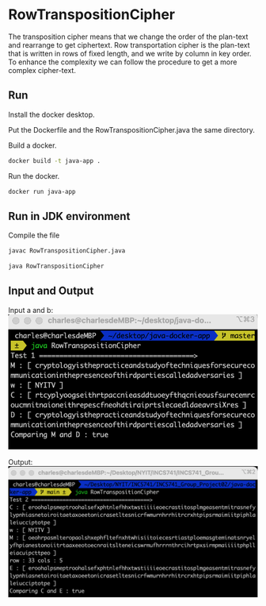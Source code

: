 # RowTranspositionCipher

The transposition cipher means that we change the order of the plan-text and rearrange to get ciphertext. Row transportation cipher is the plan-text that is written in rows of fixed length, and we write by column in key order. To enhance the complexity we can follow the procedure to get a more complex cipher-text.

## Run

Install the docker desktop.

Put the Dockerfile and the RowTranspositionCipher.java the same directory.

Build a docker.
```bash
docker build -t java-app .
```

Run the docker.
```bash
docker run java-app
```

## Run in JDK environment

Compile the file
```bash
javac RowTranspositionCipher.java
```

```bash
java RowTranspositionCipher
```

## Input and Output

Input a and b:
![jupyter](https://github.com/junjiewu1995/INCS741/blob/main/INCS741_Group_Project02/Graphs/Figure1.6.png)

Output:
![jupyter](https://github.com/junjiewu1995/INCS741/blob/main/INCS741_Group_Project02/Graphs/Figure2.0.png)

